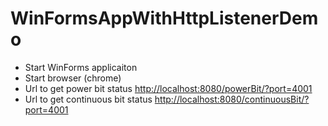 # WinFormsAppWithHttpListenerDemo

* Start WinForms applicaiton
* Start browser (chrome)
* Url to get power bit status <http://localhost:8080/powerBit/?port=4001>
* Url to get continuous bit status <http://localhost:8080/continuousBit/?port=4001>
